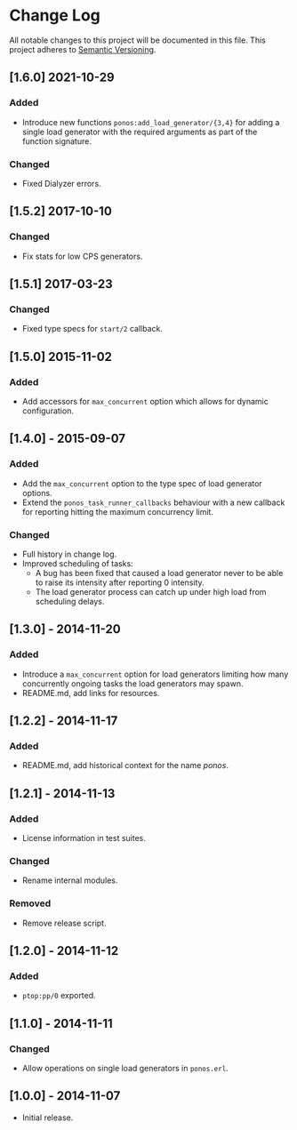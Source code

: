 # Change Log
All notable changes to this project will be documented in this file.
This project adheres to [Semantic Versioning](http://semver.org/).

## [1.6.0] 2021-10-29
### Added
- Introduce new functions `ponos:add_load_generator/{3,4}` for adding a
  single load generator with the required arguments as part of the
  function signature.

### Changed
- Fixed Dialyzer errors.

## [1.5.2] 2017-10-10
### Changed
- Fix stats for low CPS generators.


## [1.5.1] 2017-03-23
### Changed
- Fixed type specs for `start/2` callback.

## [1.5.0] 2015-11-02
### Added
- Add accessors for `max_concurrent` option which allows for dynamic
  configuration.

## [1.4.0] - 2015-09-07
### Added
- Add the `max_concurrent` option to the type spec of load generator
  options.
- Extend the `ponos_task_runner_callbacks` behaviour with a new
  callback for reporting hitting the maximum concurrency limit.

### Changed
- Full history in change log.
- Improved scheduling of tasks:
    - A bug has been fixed that caused a load generator never to be
      able to raise its intensity after reporting 0 intensity.
    - The load generator process can catch up under high load from
      scheduling delays.

## [1.3.0] - 2014-11-20
### Added
- Introduce a `max_concurrent` option for load generators limiting how
many concurrently ongoing tasks the load generators may spawn.
- README.md, add links for resources.

## [1.2.2] - 2014-11-17
### Added
- README.md, add historical context for the name *ponos*.

## [1.2.1] - 2014-11-13
### Added
- License information in test suites.

### Changed
- Rename internal modules.

### Removed
- Remove release script.

## [1.2.0] - 2014-11-12
### Added
- `ptop:pp/0` exported.

## [1.1.0] - 2014-11-11
### Changed
- Allow operations on single load generators in `ponos.erl`.

## [1.0.0] - 2014-11-07
- Initial release.
